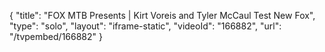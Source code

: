 {
    "title": "FOX MTB Presents | Kirt Voreis and Tyler McCaul Test New Fox",
    "type": "solo",
    "layout": "iframe-static",
    "videoId": "166882",
    "url": "\/tvpembed\/166882"
}